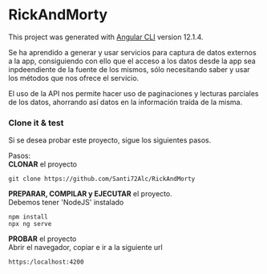 # RickAndMorty

This project was generated with [Angular CLI](https://github.com/angular/angular-cli) version 12.1.4.


Se ha aprendido a generar y usar servicios para captura de datos externos a la app, consiguiendo con ello que el acceso a los datos desde la app sea inpdeendiente de la fuente de los mismos, sólo necesitando saber y usar los métodos que nos ofrece el servicio.

El uso de la API nos permite hacer uso de paginaciones y lecturas parciales de los datos, ahorrando así datos en la información traída de la misma.

### Clone it & test
Si se desea probar este proyecto, sigue los siguientes pasos.  

Pasos:  
**CLONAR** el proyecto

    git clone https://github.com/Santi72Alc/RickAndMorty

**PREPARAR, COMPILAR y EJECUTAR** el proyecto.  
Debemos tener 'NodeJS' instalado

    npm install
    npx ng serve

**PROBAR** el proyecto  
Abrir el navegador, copiar e ir a la siguiente url

    https:/localhost:4200
